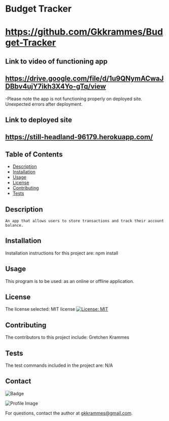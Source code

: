 # Budget Tracker 
  # https://github.com/Gkkrammes/Budget-Tracker
  
  ## Link to video of functioning app
  ## https://drive.google.com/file/d/1u9QNymACwaJDBbv4ujY7ikh3X4Yo-gTq/view
  -Please note the app is not functioning properly on deployed site. Unexpected errors after deployment.
  
  ## Link to deployed site
  ## https://still-headland-96179.herokuapp.com/
  
  ## Table of Contents
  - [Description](#description)
  - [Installation](#installation)
  - [Usage](#usage)
  - [License](#license)
  - [Contributing](#contributing)
  - [Tests](#tests)

  ## Description
    An app that allows users to store transactions and track their account balance.

  ## Installation
  Installation instructions for this project are: npm install
  
  ## Usage
  This program is to be used: as an online or offline application.

  ## License
  The license selected: MIT license [![License: MIT](https://img.shields.io/badge/License-MIT-yellow.svg)](https://opensource.org/licenses/MIT)

  ## Contributing
  The contributors to this project include: Gretchen Krammes

  ## Tests
  The test commands included in the project are: N/A

  ## Contact
  
![Badge](https://img.shields.io/badge/Github-Gkkrammes-4cbbb9) 
  
![Profile Image](https://github.com/Gkkrammes.png?size=50)
  
For questions, contact the author at gkkrammes@gmail.com.

